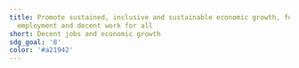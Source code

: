 ```yaml
---
title: Promote sustained, inclusive and sustainable economic growth, full and productive
  employment and decent work for all
short: Decent jobs and economic growth
sdg_goal: '8'
color: '#a21942'
---
```


